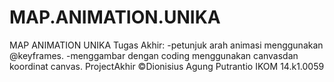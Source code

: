 # MAP.ANIMATION.UNIKA
MAP ANIMATION UNIKA
Tugas Akhir:
-petunjuk arah animasi menggunakan @keyframes.
-menggambar dengan coding menggunakan canvasdan koordinat canvas.
ProjectAkhir &copy;Dionisius Agung Putrantio IKOM 14.k1.0059

